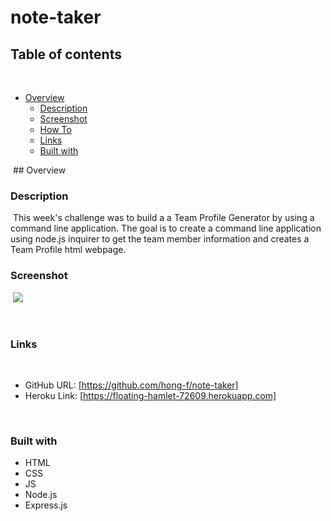 # note-taker
## Table of contents
​
- [Overview](#overview)
  - [Description](#description)
  - [Screenshot](#screenshot)
  - [How To](#how-to)
  - [Links](#links) 
  - [Built with](#built-with)


​
​## Overview
​
### Description
​
This week's challenge was to build a a Team Profile Generator by using a command line application. The goal is to create a command line application using node.js inquirer to get the team member information and  creates a Team Profile html webpage.
​
### Screenshot
​
![](./assets/Screenshot%202023-01-24%20at%2010.07.18%20PM.png)

​
### Links
​
- GitHub URL: [https://github.com/hong-f/note-taker]
- Heroku Link: [https://floating-hamlet-72609.herokuapp.com]

​
### Built with
- HTML
- CSS
- JS
- Node.js
- Express.js